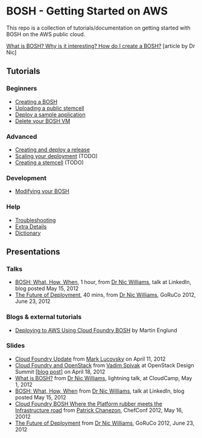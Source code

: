 # BOSH - Getting Started on AWS

This repo is a collection of tutorials/documentation on getting started with BOSH on the AWS public cloud.

[What is BOSH? Why is it interesting? How do I create a BOSH?](http://drnicwilliams.com/2012/04/16/creating-a-bosh-from-scratch-on-aws/ "Dr Nic's   Creating a BOSH from scratch on AWS") [article by Dr Nic]

## Tutorials 

### Beginners

* [Creating a BOSH](create-a-bosh/creating-a-bosh-overview.md)
* [Uploading a public stemcell](uploading-public-stemcell.md)
* [Deploy a sample application](deploying-sample-release.md)
* [Delete your BOSH VM](deleting-your-bosh-universe.md)

### Advanced

* [Creating and deploy a release](create-and-deploy-a-new-release.md)
* [Scaling your deployment](scaling-your-deployment.md) (TODO)
* [Creating a stemcell](create-a-new-stemcell.md) (TODO)

### Development

* [Modifying your BOSH](development/modifying-your-bosh.md)

### Help

* [Troubleshooting](troubleshooting/README.md)
* [Extra Details](details/README.md)
* [Dictionary](dictionary.md)

## Presentations

### Talks

* [BOSH: What, How, When](http://drnicwilliams.com/2012/05/15/bosh-what-how-when/), 1 hour, from [Dr Nic Williams](http://drnicwilliams.com), talk at LinkedIn, blog posted May 15, 2012
* [The Future of Deployment](http://confreaks.com/videos/976-goruco2012-the-future-of-deployment), 40 mins, from [Dr Nic Williams](http://drnicwilliams.com), GoRuCo 2012, June 23, 2012

### Blogs & external tutorials

* [Deploying to AWS Using Cloud Foundry BOSH](http://blog.cloudfoundry.org/2012/09/06/deploying-to-aws-using-cloud-foundry-bosh/) by Martin Englund

### Slides

* [Cloud Foundry Update](http://www.slideshare.net/marklucovsky/cloud-foundry-anniversary-technical-slides "Cloud Foundry Anniversary: Technical Slides") from [Mark Lucovsky](https://twitter.com/#!/marklucovsky) on April 11, 2012
* [Cloud Foundry and OpenStack](http://www.slideshare.net/vadimspivak/cloud-foundry-and-openstack) from [Vadim Spivak](https://twitter.com/#!/VadimSpivak) at OpenStack Design Summit [[blog post](http://blog.cloudfoundry.org/post/13481011461/cloud-foundry-at-the-openstack-design-summit "Cloud Foundry at the OpenStack Design Summit | Blog")] on April 18, 2012
* [What is BOSH?](http://speakerdeck.com/u/drnic/p/what-is-bosh "What is BOSH? // Speaker Deck") from [Dr Nic Williams](http://drnicwilliams.com), lightning talk, at CloudCamp, May 1, 2012
* [BOSH: What, How, When](http://drnicwilliams.com/2012/05/15/bosh-what-how-when/) from [Dr Nic Williams](http://drnicwilliams.com), talk at LinkedIn, blog posted May 15, 2012
* [Cloud Foundry BOSH Where the Platform rubber meets the Infrastructure road](http://www.slideshare.net/chanezon/cloud-foundry-bosh-where-the-platform-rubber-meets-the-infrastructure-road-chefconf) from [Patrick Chanezon](https://plus.google.com/u/0/106130679598095630483/about), ChefConf 2012, May 16, 20012
* [The Future of Deployment](https://speakerdeck.com/u/drnic/p/future-of-deployment-goruco-2012) from [Dr Nic Williams](http://drnicwilliams.com), GoRuCo 2012, June 23, 2012
